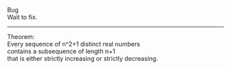 Bug  
Wait to fix.   
   
---------------------  
Theorem:  
Every sequence of n^2+1 distinct real numbers  
contains a subsequence of length n+1  
that is either strictly increasing or strictly decreasing. 
